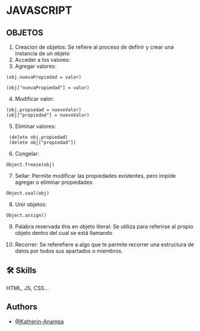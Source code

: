 
# JAVASCRIPT

## OBJETOS
 
1. Creacion de objetos: Se refiere al proceso de definir y crear una instancia de un objeto
2. Acceder a los valores:
3. Agregar valores:
```
(obj.nuevaPropiedad = valor)

(obj["nuevaPropiedad"] = valor)

```
4. Modificar valor:
```
(obj.propiedad = nuevoValor) 
(obj["propiedad"] = nuevoValor)
```
5. Eliminar valores:
```
 (delete obj.propiedad)
 (delete obj["propiedad"])

 ```
6. Congelar:
 ```
Object.freeze(obj)
 ```
7. Sellar: Permite modificar las propiedades existentes, pero impide agregar o eliminar propiedades
 ```
Object.seal(obj)
 ```

8. Unir objetos:
 ```
Object.assign()
 ```
9. Palabra reservada this en objeto literal: Se utiliza para referirse al propio objeto dentro del cual se está llamando


10. Recorrer: Se referefiere a algo que te permite recorrer una estructura de datos por todos sus apartados o miembros.


## 🛠 Skills
HTML, JS, CSS...

## Authors

- [@Katherin-Anampa](https://www.github.com/kate-anampa)